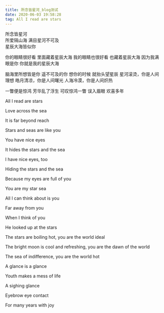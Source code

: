 ```yaml
---
title: 所念皆星河_blog测试
date: 2020-06-03 19:58:28
tag: All I read are stars
---
```


所念皆星河     
所爱隔山海
满目星河不可及     
星辰大海皆似你

你的眼睛很好看
里面藏着星辰大海
我的眼睛也很好看
也藏着星辰大海
因为我满眼是你
你就是我的星辰大海

脑海里所想皆是你
遥不可及的你
想你的时候
就抬头望星辰
星河滚烫，你是人间理想
皓月清凉，你是人间曙光
人海冷漠，你是人间炽热

一瞥便是惊鸿 
芳华乱了浮生
可叹惊鸿一瞥
误入眉眼 
欢喜多年

All I read are stars

Love across the sea

It is far beyond reach

Stars and seas are like you



You have nice eyes

It hides the stars and the sea

I have nice eyes, too

Hiding the stars and the sea

Because my eyes are full of you

You are my star sea



All I can think about is you

Far away from you

When I think of you

He looked up at the stars

The stars are boiling hot, you are the world ideal

The bright moon is cool and refreshing, you are the dawn of the world

The sea of indifference, you are the world hot



A glance is a glance

Youth makes a mess of life

A sighing glance

Eyebrow eye contact

For many years with joy


